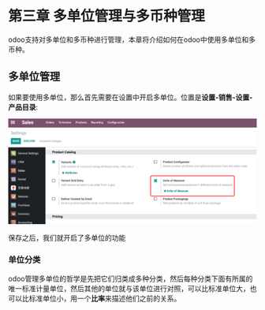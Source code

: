 # 第三章 多单位管理与多币种管理

odoo支持对多单位和多币种进行管理，本章将介绍如何在odoo中使用多单位和多币种。

## 多单位管理

如果要使用多单位，那么首先需要在设置中开启多单位。位置是**设置-销售-设置-产品目录**:

![](images/47.png)

保存之后，我们就开启了多单位的功能

### 单位分类

odoo管理多单位的哲学是先把它们归类成多种分类，然后每种分类下面有所属的唯一标准计量单位，然后其他的单位就与该单位进行对照，可以比标准单位大，也可以比标准单位小，用一个**比率**来描述他们之前的关系。

